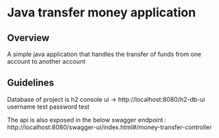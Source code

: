 # Java transfer money application

## Overview
A simple java application that handles the transfer of funds from one account to another account

## Guidelines
Database of project is h2
console ui -> http://localhost:8080/h2-db-ui 
username test
password test

The api is also exposed in the below swagger endpoint :
http://localhost:8080/swagger-ui/index.html#/money-transfer-controller
